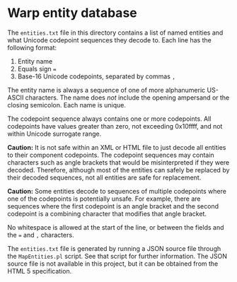 # Warp entity database

The `entities.txt` file in this directory contains a list of named entities and what Unicode codepoint sequences they decode to.  Each line has the following format:

1. Entity name
2. Equals sign `=`
3. Base-16 Unicode codepoints, separated by commas `,`

The entity name is always a sequence of one of more alphanumeric US-ASCII characters.  The name does _not_ include the opening ampersand or the closing semicolon.  Each name is unique.

The codepoint sequence always contains one or more codepoints.  All codepoints have values greater than zero, not exceeding 0x10ffff, and not within Unicode surrogate range.

__Caution:__ It is not safe within an XML or HTML file to just decode all entities to their component codepoints.  The codepoint sequences may contain characters such as angle brackets that would be misinterpreted if they were decoded.  Therefore, although most of the entities can safely be replaced by their decoded sequences, not all entities are safe for replacement.

__Caution:__ Some entities decode to sequences of multiple codepoints where one of the codepoints is potentially unsafe.  For example, there are sequences where the first codepoint is an angle bracket and the second codepoint is a combining character that modifies that angle bracket.

No whitespace is allowed at the start of the line, or between the fields and the `=` and `,` characters.

The `entities.txt` file is generated by running a JSON source file through the `MapEntities.pl` script.  See that script for further information.  The JSON source file is not available in this project, but it can be obtained from the HTML 5 specification.
